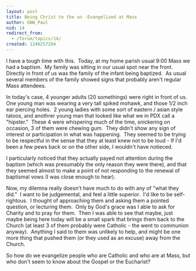 ```yaml
---
layout: post
title: Being Christ to the un -Evangelized at Mass
author: GNW_Paul
nid: 14
redirect_from:
  - /forum/topics/14/
created: 1246257204
---
```

<p>I have a tough time with this. &nbsp;Today, at my home parish usual 9:00 Mass we had a baptism.&nbsp; My family was sitting in our usual spot near the front.&nbsp; Directly in front of us was the family of the infant being baptized.&nbsp; As usual several members of the family showed signs that probably aren't regular Mass attendees.</p>
<p>In today's case, 4 younger adults (20 somethings) were right in front of us.&nbsp; One young man was wearing a very tall spiked mohawk, and those 1/2 inch ear piercing holes.&nbsp; 2 young ladies with some sort of eastern / asian style tatoos, and anothrer young man that looked like what we in PDX call a &quot;hipster.&quot;&nbsp; These 4 were whispering much of the time, snickering on occasion, 3 of them were chewing gum.&nbsp; They didn't show any sign of interest or participation in what was happening.&nbsp; They seemed to be trying to be respectful in the sense that they at least knew not to be loud - If I'd been a few pews back or on the other side, I wouldn't have notieced. &nbsp;</p>
<p>I particularly noticed that they actually payed not attention during the baptism (which was presumably the only reason they were there), and that they seemed almost to make a point of not responding to the renewal of baptismal vows (I was close enough to hear). &nbsp;</p>
<p>Now, my dilemna really doesn't have much to do with any of &quot;what they did.&quot;&nbsp; I want to be judgemental, and feel a little superior.&nbsp; I'd like to be self-rightous.&nbsp; I thought of approaching them and asking them a pointed question, or lecturing them.&nbsp; Only by God's grace was I able to ask for Charity and to pray for them.&nbsp; Then I was able to see that maybe, just maybe being here today will be a small spark that brings them back to the Church (at least 3 of them probably were Catholic - the went to communion anyway).&nbsp; Anything I said to them was unlikely to help, and might be one more thing that pushed them (or they used as an excuse) away from the Church.</p>
<p>So how do we evangelize people who are Catholic and who are at Mass, but who don't seem to know about the Gospel or the Eucharist?&nbsp; </p>
